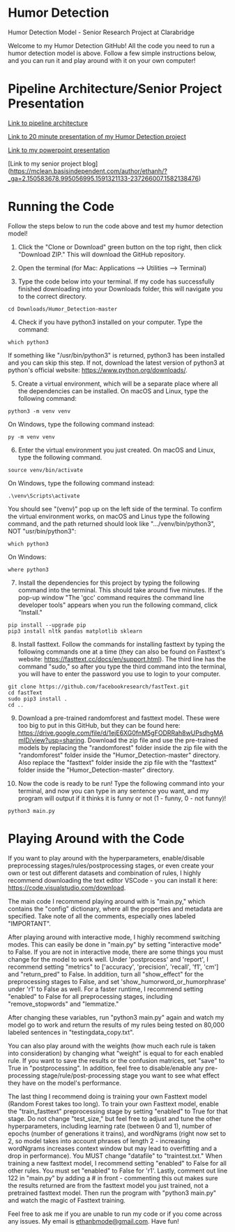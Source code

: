# Humor Detection

Humor Detection Model - Senior Research Project at Clarabridge

Welcome to my Humor Detection GitHub! All the code you need to run a humor detection model is above. Follow a few simple instructions below, and you can run it and play around with it on your own computer!


# Pipeline Architecture/Senior Project Presentation

[Link to pipeline architecture](https://docs.google.com/presentation/d/1ovGGWBDW6Nw_IOQBciTxk3PVscZcIRLUf1f7ZEpDcZk/edit?usp=sharing)

[Link to 20 minute presentation of my Humor Detection project](https://www.youtube.com/watch?v=eiJ8as6wXRE)

[Link to my powerpoint presentation](https://docs.google.com/presentation/d/1HfwDTGgdVPj8wd_e3G8CPgZqNBk8H3Hlw95FfidmcT0/edit?usp=sharing)

[Link to my senior project blog] (https://mclean.basisindependent.com/author/ethanh/?_ga=2.150583678.995056995.1591321133-237266007.1582138476)


# Running the Code

Follow the steps below to run the code above and test my humor detection model!
 
1. Click the "Clone or Download" green button on the top right, then click "Download ZIP." This will download the GitHub repository.

2. Open the terminal (for Mac: Applications --> Utilities --> Terminal)

3. Type the code below into your terminal. If my code has successfully finished downloading into your Downloads folder, this will navigate you to the correct directory.
```
cd Downloads/Humor_Detection-master
```

4. Check if you have python3 installed on your computer. Type the command:
```
which python3
```
   If something like "/usr/bin/python3" is returned, python3 has been installed and you can skip this step. If not, download the latest version of python3 at python's official website: https://www.python.org/downloads/.

5. Create a virtual environment, which will be a separate place where all the dependencies can be installed. On macOS and Linux, type the following command:
```
python3 -m venv venv
```
  On Windows, type the following command instead:
```
py -m venv venv
```

6. Enter the virtual environment you just created. On macOS and Linux, type the following command.
```
source venv/bin/activate
```
   On Windows, type the following command instead: 
```
.\venv\Scripts\activate
```
You should see "(venv)" pop up on the left side of the terminal. To confirm the virtual environment works, on macOS and Linus type the following command, and the path returned should look like ".../venv/bin/python3", NOT "usr/bin/python3":
```
which python3
```
   On Windows:
```
where python3
```

7. Install the dependencies for this project by typing the following command into the terminal. This should take around five minutes. If the pop-up window "The 'gcc' command requires the command line developer tools" appears when you run the following command, click "Install."
```
pip install --upgrade pip
pip3 install nltk pandas matplotlib sklearn
```

8. Install fasttext. Follow the commands for installing fasttext by typing the following commands one at a time (they can also be found on Fasttext's website: https://fasttext.cc/docs/en/support.html). The third line has the command "sudo," so after you type the third command into the terminal, you will have to enter the password you use to login to your computer.
```
git clone https://github.com/facebookresearch/fastText.git
cd fastText
sudo pip3 install .
cd ..
```

9. Download a pre-trained randomforest and fasttext model. These were too big to put in this GitHub, but they can be found here: https://drive.google.com/file/d/1ejE6XG0fnM5gFODRRah8wUPsdhgMAmID/view?usp=sharing. Download the zip file and use the pre-trained models by replacing the "randomforest" folder inside the zip file with the "randomforest" folder inside the "Humor_Detection-master" directory. Also replace the "fasttext" folder inside the zip file with the "fasttext" folder inside the "Humor_Detection-master" directory.

10. Now the code is ready to be run! Type the following command into your terminal, and now you can type in any sentence you want, and my program will output if it thinks it is funny or not (1 - funny, 0 - not funny)!
```
python3 main.py
```

# Playing Around with the Code

If you want to play around with the hyperparameters, enable/disable preprocessing stages/rules/postprocessing stages, or even create your own or test out different datasets and combination of rules, I highly recommend downloading the text editor VSCode - you can install it here: https://code.visualstudio.com/download.

The main code I recommend playing around with is "main.py," which contains the "config" dictionary, where all the properties and metadata are specified. Take note of all the comments, especially ones labeled "IMPORTANT". 

After playing around with interactive mode, I highly recommend switching modes. This can easily be done in "main.py" by setting "interactive mode" to False. If you are not in interactive mode, there are some things you must change for the model to work well. Under 'postprocess' and 'report', I recommend setting "metrics" to ['accuracy', 'precision', 'recall', 'f1', 'cm'] and "return_pred" to False. In addition, turn all "show_effect" for the preprocessing stages to False, and set 'show_humorword_or_humorphrase' under 'r1' to False as well. For a faster runtime, I recommend setting "enabled" to False for all preprocessing stages, including "remove_stopwords" and "lemmatize."

After changing these variables, run "python3 main.py" again and watch my model go to work and return the results of my rules being tested on 80,000 labeled sentences in "testingdata_copy.txt".

You can also play around with the weights (how much each rule is taken into consideration) by changing what "weight" is equal to for each enabled rule. If you want to save the results or the confusion matrices, set "save" to True in "postprocessing". In addition, feel free to disable/enable any pre-processing stage/rule/post-processing stage you want to see what effect they have on the model's performance.

The last thing I recommend doing is training your own Fasttext model (Random Forest takes too long). To train your own Fasttext model, enable the "train_fasttext" preprocessing stage by setting "enabled" to True for that stage. Do not change "test_size," but feel free to adjust and tune the other hyperparameters, including learning rate (between 0 and 1), number of epochs (number of generations it trains), and wordNgrams (right now set to 2, so model takes into account phrases of length 2 - increasing wordNgrams increases context window but may lead to overfitting and a drop in performance). You MUST change "datafile" to "traintest.txt." When training a new fasttext model, I recommend setting "enabled" to False for all other rules. You must set "enabled" to False for 'r1'. Lastly, comment out line 122 in "main.py" by adding a # in front - commenting this out makes sure the results returned are from the fasttext model you just trained, not a pretrained fasttext model. Then run the program with "python3 main.py" and watch the magic of Fasttext training.

Feel free to ask me if you are unable to run my code or if you come across any issues. My email is ethanbmode@gmail.com. Have fun!

